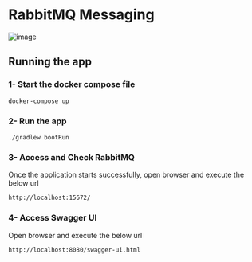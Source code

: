 # RabbitMQ Messaging

 ![image](https://user-images.githubusercontent.com/6831336/88214471-8f359d80-cc5a-11ea-84a9-74e69fa7d5c2.png)

## Running the app

### 1- Start the docker compose file
```
docker-compose up
```
### 2- Run the app

```
./gradlew bootRun
```

### 3- Access and Check RabbitMQ

Once the application starts successfully, open browser and execute the below url

```
http://localhost:15672/
```

### 4- Access Swagger UI

Open browser and execute the below url
```
http://localhost:8080/swagger-ui.html
```
